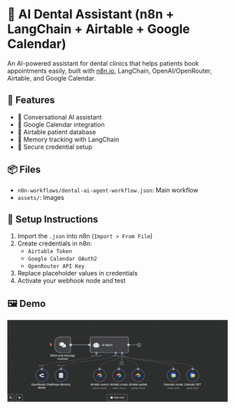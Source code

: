 # 🦷 AI Dental Assistant (n8n + LangChain + Airtable + Google Calendar)

An AI-powered assistant for dental clinics that helps patients book appointments easily, built with [n8n.io](https://n8n.io), LangChain, OpenAI/OpenRouter, Airtable, and Google Calendar.

## 🚀 Features

- 🤖 Conversational AI assistant
- 📅 Google Calendar integration
- 📄 Airtable patient database
- 🧠 Memory tracking with LangChain
- 🔐 Secure credential setup

## 📦 Files

- `n8n-workflows/dental-ai-agent-workflow.json`: Main workflow
- `assets/`: Images 

## 🔧 Setup Instructions

1. Import the `.json` into n8n (`Import > From File`)
2. Create credentials in n8n:
   - `Airtable Token`
   - `Google Calendar OAuth2`
   - `OpenRouter API Key`
3. Replace placeholder values in credentials
4. Activate your webhook node and test


## 🖼️ Demo

![Booking AI Workflow](assets/ai_agent.png)
